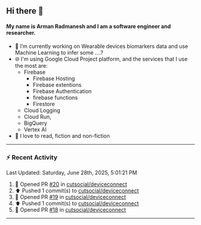 ## Hi there 👋

#### My name is Arman Radmanesh and I am a software engineer and researcher.

- 🔭 I’m currently working on Wearable devices biomarkers data and use Machine Learning to infer some ....?
- 🌐 I'm using Google Cloud Project platform, and the services that I use the most are:
  - Firebase
     - Firebase Hosting
     - Firebase extentions 
     - Firebase Authentication
     - firebase functions
     - Firestore
  - Cloud Logging
  - Cloud Run,
  - BigQuery
  - Vertex AI
- 📖 I love to read, fiction and non-fiction

---

### :zap: Recent Activity

<!--START_SECTION:activity-->
<!--END_SECTION:activity-->

<!--RECENT_ACTIVITY:last_update-->
Last Updated: Saturday, June 28th, 2025, 5:01:21 PM
<!--RECENT_ACTIVITY:last_update_end-->

<!--RECENT_ACTIVITY:start-->
1. 💪 Opened PR [#20](https://github.com/cutsocial/deviceconnect/pull/20) in [cutsocial/deviceconnect](https://github.com/cutsocial/deviceconnect)
2. ⬆️ Pushed 1 commit(s) to [cutsocial/deviceconnect](https://github.com/cutsocial/deviceconnect)
3. 💪 Opened PR [#19](https://github.com/cutsocial/deviceconnect/pull/19) in [cutsocial/deviceconnect](https://github.com/cutsocial/deviceconnect)
4. ⬆️ Pushed 1 commit(s) to [cutsocial/deviceconnect](https://github.com/cutsocial/deviceconnect)
5. 💪 Opened PR [#18](https://github.com/cutsocial/deviceconnect/pull/18) in [cutsocial/deviceconnect](https://github.com/cutsocial/deviceconnect)
<!--RECENT_ACTIVITY:end-->

---

<!--
**radmanesh/radmanesh** is a ✨ _special_ ✨ repository because its `README.md` (this file) appears on your GitHub profile.

Here are some ideas to get you started:

- 🔭 I’m currently working on ...
- 🌱 I’m currently learning ...
- 👯 I’m looking to collaborate on ...
- 🤔 I’m looking for help with ...
- 💬 Ask me about ...
- 📫 How to reach me: ...
- 😄 Pronouns: ...
- ⚡ Fun fact: ...
-->
